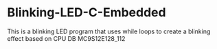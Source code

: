 # Blinking-LED-C-Embedded
This is a blinking LED program that uses while loops to create a blinking effect based on CPU DB MC9S12E128_112
